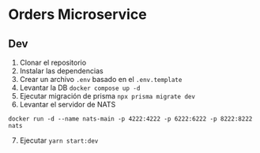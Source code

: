 # Orders Microservice

## Dev

1. Clonar el repositorio
2. Instalar las dependencias
3. Crear un archivo `.env` basado en el `.env.template`
4. Levantar la DB `docker compose up -d`
5. Ejecutar migración de prisma `npx prisma migrate dev`
6. Levantar el servidor de NATS

```
docker run -d --name nats-main -p 4222:4222 -p 6222:6222 -p 8222:8222 nats
```

7. Ejecutar `yarn start:dev`
